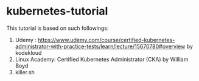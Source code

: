 # kubernetes-tutorial

This tutorial is based on such followings:

1. Udemy : https://www.udemy.com/course/certified-kubernetes-administrator-with-practice-tests/learn/lecture/15670780#overview by kodekloud
2. Linux Academy: Certified Kubernetes Administrator (CKA) by William Boyd 
3. killer.sh
